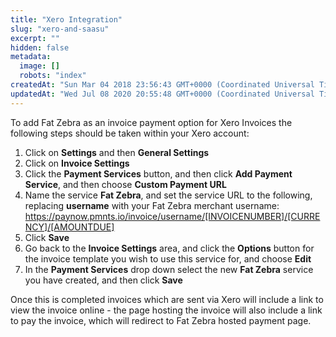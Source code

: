 ```yaml
---
title: "Xero Integration"
slug: "xero-and-saasu"
excerpt: ""
hidden: false
metadata: 
  image: []
  robots: "index"
createdAt: "Sun Mar 04 2018 23:56:43 GMT+0000 (Coordinated Universal Time)"
updatedAt: "Wed Jul 08 2020 20:55:48 GMT+0000 (Coordinated Universal Time)"
---
```

To add Fat Zebra as an invoice payment option for Xero Invoices the following steps should be taken within your Xero account:

1. Click on **Settings** and then **General Settings**
2. Click on **Invoice Settings**
3. Click the **Payment Services** button, and then click **Add Payment Service**, and then choose **Custom Payment URL**
4. Name the service **Fat Zebra**, and set the service URL to the following, replacing **username** with your Fat Zebra merchant username: <https://paynow.pmnts.io/invoice/username/[INVOICENUMBER]/[CURRENCY]/[AMOUNTDUE]>
5. Click **Save**
6. Go back to the **Invoice Settings** area, and click the **Options** button for the invoice template you wish to use this service for, and choose **Edit**
7. In the **Payment Services** drop down select the new **Fat Zebra** service you have created, and then click **Save** 

Once this is completed invoices which are sent via Xero will include a link to view the invoice online - the page hosting the invoice will also include a link to pay the invoice, which will redirect to Fat Zebra hosted payment page.
